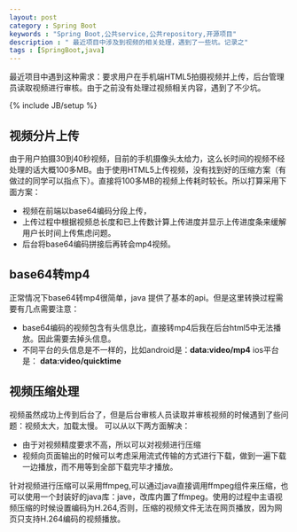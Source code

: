```yaml
---
layout: post
category : Spring Boot
keywords : "Spring Boot,公共service,公共repository,开源项目"
description : " 最近项目中涉及到视频的相关处理，遇到了一些坑。记录之"
tags : [SpringBoot,java]
---
```


 最近项目中遇到这种需求：要求用户在手机端HTML5拍摄视频并上传，后台管理员读取视频进行审核。由于之前没有处理过视频相关内容，遇到了不少坑。
<!--break-->

{% include JB/setup %}

## 视频分片上传
由于用户拍摄30到40秒视频，目前的手机摄像头太给力，这么长时间的视频不经处理的话大概100多MB。由于使用HTML5上传视频，没有找到好的压缩方案（有做过的同学可以指点下）。直接将100多MB的视频上传耗时较长。所以打算采用下面方案：

- 视频在前端以base64编码分段上传，
- 上传过程中根据视频总长度和已上传数计算上传进度并显示上传进度条来缓解用户长时间上传焦虑问题。
- 后台将base64编码拼接后再转会mp4视频。


## base64转mp4
正常情况下base64转mp4很简单，java 提供了基本的api。但是这里转换过程需要有几点需要注意：
- base64编码的视频包含有头信息比，直接转mp4后我在后台html5中无法播放。因此需要去掉头信息。
- 不同平台的头信息是不一样的，比如android是：**data:video/mp4** ios平台是： **data:video/quicktime**

## 视频压缩处理

视频虽然成功上传到后台了，但是后台审核人员读取并审核视频的时候遇到了些问题：视频太大，加载太慢。
可以从以下两方面解决：
- 由于对视频精度要求不高，所以可以对视频进行压缩
- 视频向页面输出的时候可以考虑采用流式传输的方式进行下载，做到一遍下载一边播放，而不用等到全部下载完毕才播放。

针对视频进行压缩可以采用ffmpeg,可以通过java直接调用ffmpeg组件来压缩，也可以使用一个封装好的java库：jave，改库内置了ffmpeg。使用的过程中主语视频压缩的时候设置编码为H.264,否则，压缩的视频文件无法在网页播放，因为网页只支持H.264编码的视频播放。
